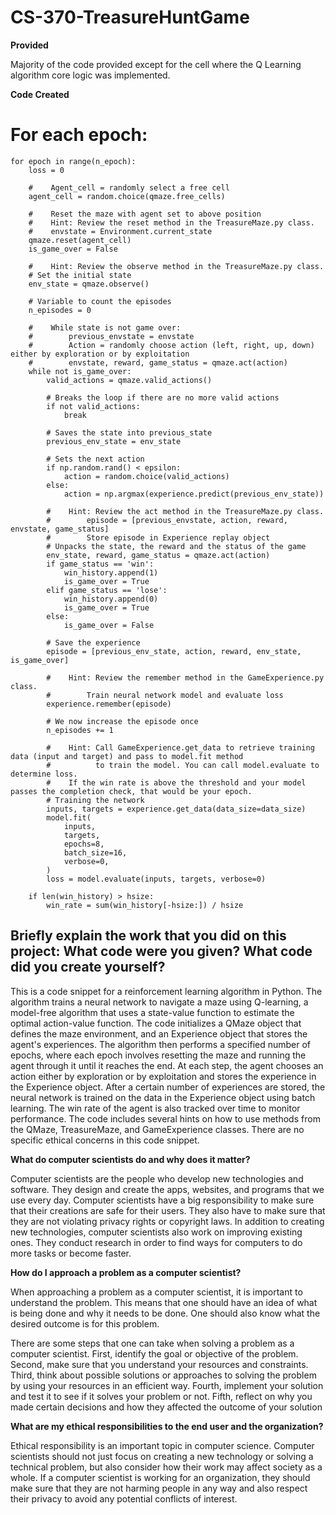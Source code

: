 # CS-370-TreasureHuntGame

**Provided**

Majority of the code provided except for the cell where the Q Learning algorithm core logic was implemented.

**Code Created**

# For each epoch:

    for epoch in range(n_epoch):
        loss = 0

        #    Agent_cell = randomly select a free cell
        agent_cell = random.choice(qmaze.free_cells)

        #    Reset the maze with agent set to above position
        #    Hint: Review the reset method in the TreasureMaze.py class.
        #    envstate = Environment.current_state
        qmaze.reset(agent_cell)
        is_game_over = False

        #    Hint: Review the observe method in the TreasureMaze.py class.
        # Set the initial state
        env_state = qmaze.observe()

        # Variable to count the episodes
        n_episodes = 0

        #    While state is not game over:
        #        previous_envstate = envstate
        #        Action = randomly choose action (left, right, up, down) either by exploration or by exploitation
        #        envstate, reward, game_status = qmaze.act(action)
        while not is_game_over:
            valid_actions = qmaze.valid_actions()

            # Breaks the loop if there are no more valid actions
            if not valid_actions:
                break

            # Saves the state into previous_state
            previous_env_state = env_state

            # Sets the next action
            if np.random.rand() < epsilon:
                action = random.choice(valid_actions)
            else:
                action = np.argmax(experience.predict(previous_env_state))

            #    Hint: Review the act method in the TreasureMaze.py class.
            #        episode = [previous_envstate, action, reward, envstate, game_status]
            #        Store episode in Experience replay object
            # Unpacks the state, the reward and the status of the game
            env_state, reward, game_status = qmaze.act(action)
            if game_status == 'win':
                win_history.append(1)
                is_game_over = True
            elif game_status == 'lose':
                win_history.append(0)
                is_game_over = True
            else:
                is_game_over = False

            # Save the experience
            episode = [previous_env_state, action, reward, env_state, is_game_over]

            #    Hint: Review the remember method in the GameExperience.py class.
            #        Train neural network model and evaluate loss
            experience.remember(episode)

            # We now increase the episode once
            n_episodes += 1

            #    Hint: Call GameExperience.get_data to retrieve training data (input and target) and pass to model.fit method
            #          to train the model. You can call model.evaluate to determine loss.
            #    If the win rate is above the threshold and your model passes the completion check, that would be your epoch.
            # Training the network
            inputs, targets = experience.get_data(data_size=data_size)
            model.fit(
                inputs,
                targets,
                epochs=8,
                batch_size=16,
                verbose=0,
            )
            loss = model.evaluate(inputs, targets, verbose=0)

        if len(win_history) > hsize:
            win_rate = sum(win_history[-hsize:]) / hsize
            
            
 Briefly explain the work that you did on this project: What code were you given? What code did you create yourself?
- 
This is a code snippet for a reinforcement learning algorithm in Python. The algorithm trains a neural network to navigate a maze using Q-learning, a model-free algorithm that uses a state-value function to estimate the optimal action-value function. The code initializes a QMaze object that defines the maze environment, and an Experience object that stores the agent's experiences. The algorithm then performs a specified number of epochs, where each epoch involves resetting the maze and running the agent through it until it reaches the end. At each step, the agent chooses an action either by exploration or by exploitation and stores the experience in the Experience object. After a certain number of experiences are stored, the neural network is trained on the data in the Experience object using batch learning. The win rate of the agent is also tracked over time to monitor performance. The code includes several hints on how to use methods from the QMaze, TreasureMaze, and GameExperience classes. There are no specific ethical concerns in this code snippet.

**What do computer scientists do and why does it matter?**

Computer scientists are the people who develop new technologies and software. They design and create the apps, websites, and programs that we use every day. Computer scientists have a big responsibility to make sure that their creations are safe for their users. They also have to make sure that they are not violating privacy rights or copyright laws. In addition to creating new technologies, computer scientists also work on improving existing ones. They conduct research in order to find ways for computers to do more tasks or become faster.

**How do I approach a problem as a computer scientist?**

When approaching a problem as a computer scientist, it is important to understand the problem. This means that one should have an idea of what is being done and why it needs to be done. One should also know what the desired outcome is for this problem.

There are some steps that one can take when solving a problem as a computer scientist. First, identify the goal or objective of the problem. Second, make sure that you understand your resources and constraints. Third, think about possible solutions or approaches to solving the problem by using your resources in an efficient way. Fourth, implement your solution and test it to see if it solves your problem or not. Fifth, reflect on why you made certain decisions and how they affected the outcome of your solution

**What are my ethical responsibilities to the end user and the organization?**

Ethical responsibility is an important topic in computer science. Computer scientists should not just focus on creating a new technology or solving a technical problem, but also consider how their work may affect society as a whole. If a computer scientist is working for an organization, they should make sure that they are not harming people in any way and also respect their privacy to avoid any potential conflicts of interest.
